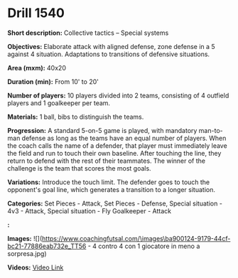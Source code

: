 # Drill 1540

**Short description:**
Collective tactics – Special systems

**Objectives:**
Elaborate attack with aligned defense, zone defense in a 5 against 4 situation. Adaptations to transitions of defensive situations.

**Area (mxm):**
40x20

**Duration (min):**
From 10' to 20'

**Number of players:**
10 players divided into 2 teams, consisting of 4 outfield players and 1 goalkeeper per team.

**Materials:**
1 ball, bibs to distinguish the teams.

**Progression:**
A standard 5-on-5 game is played, with mandatory man-to-man defense as long as the teams have an equal number of players. When the coach calls the name of a defender, that player must immediately leave the field and run to touch their own baseline. After touching the line, they return to defend with the rest of their teammates. The winner of the challenge is the team that scores the most goals.

**Variations:**
Introduce the touch limit. The defender goes to touch the opponent's goal line, which generates a transition to a longer situation.

**Categories:**
Set Pieces - Attack, Set Pieces - Defense, Special situation - 4v3 - Attack, Special situation - Fly Goalkeeper - Attack

**:**


**Images:**
![](https://www.coachingfutsal.com/\images\ba900124-9179-44cf-bc21-77886eab732e_TT56 - 4 contro 4 con 1 giocatore in meno a sorpresa.jpg)

**Videos:**
[Video Link](https://www.youtube.com/embed/OeQcZKWnYqg)

